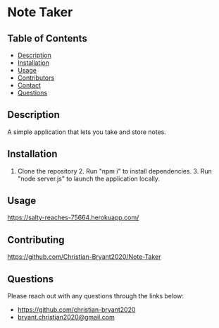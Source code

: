 # Note Taker
  ## Table of Contents
  - [Description](#description)
  - [Installation](#install)
  - [Usage](#usage)
  - [Contributors](#contributers)
  - [Contact](#contact)
  - [Questions](#questions)
  ## Description 
  A simple application that lets you take and store notes.
  ## Installation
  1. Clone the repository 2. Run "npm i" to install dependencies. 3. Run "node server.js" to launch the application locally.
  ## Usage
  https://salty-reaches-75664.herokuapp.com/
  ## Contributing
  https://github.com/Christian-Bryant2020/Note-Taker
  ## Questions
  Please reach out with any questions through the links below:
  - https://github.com/christian-bryant2020
  - bryant.christian2020@gmail.com
  
